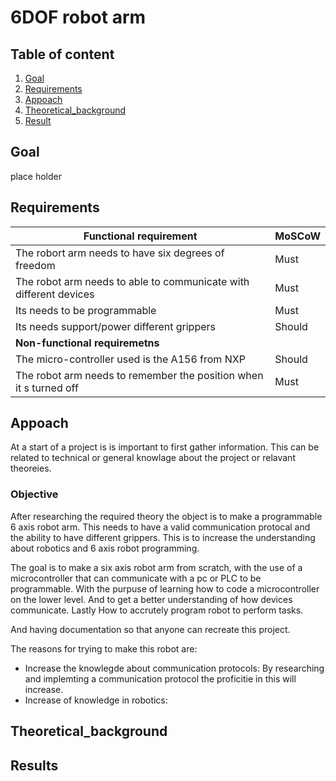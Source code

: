 # 6DOF robot arm

## Table of content

1. [Goal](#goal)
2. [Requirements](#requirements)
3. [Appoach](#appoach)
4. [Theoretical_background](#theoretical_background)
5. [Result](#results)

## Goal

place holder

## Requirements

|Functional requirement|MoSCoW|
| ----- | ------ |  
|The robort arm needs to have six degrees of freedom | Must |
|The robot arm needs to able to communicate with different devices| Must|
|Its needs to be programmable|Must|
|Its needs support/power different grippers|Should|
|**Non-functional requiremetns**||
|The micro-controller used is the A156 from NXP|Should|
|The robot arm needs to remember the position when it s turned off|Must|

## Appoach

At a start of a project is is important to first gather information. This can be related to technical or general knowlage about the project or relavant theoreies.

### Objective

After researching the required theory the object is to make a programmable 6 axis robot arm. This needs to have a valid communication protocal and the ability to have different grippers. This is to increase the understanding about robotics and 6 axis robot programming.

The goal is to make a six axis robot arm from scratch, with the use of a microcontroller that can communicate with a pc or PLC to be programmable.
With the purpuse of learning how to code a microcontroller on the lower level. And to get a better understanding of how devices communicate. Lastly
How to accrutely program robot to perform tasks.

And having documentation so that anyone can recreate this project.

The reasons for trying to make this robot are:

- Increase the knowlegde about communication protocols: By researching and implemting a communication protocol the proficitie in this will increase.
- Increase of knowledge in robotics:

## Theoretical_background

## Results
